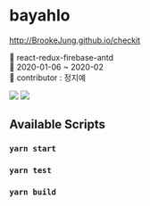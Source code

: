 # bayahlo
http://BrookeJung.github.io/checkit

:closed_book: react-redux-firebase-antd <br>
:green_book: 2020-01-06 ~ 2020-02 <br>
:orange_book: contributor : 정지예 <br>

![](https://img.shields.io/badge/FrontEnd-React.js-blueviolet)
![](https://img.shields.io/badge/DataBase-Firebase-ff69b4)

## Available Scripts

### `yarn start`

### `yarn test`

### `yarn build`
